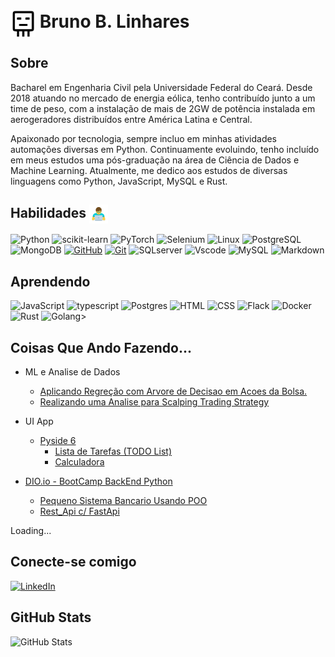 <h1>
    <a href="https://www.linkedin.com/in/bblinhares/">
     <img align="center" width="40px" src="https://github.com/blinhares/blinhares/blob/main/ico/ghast.png"></a>
    <span> Bruno B. Linhares</span>
</h1>

## Sobre

Bacharel em Engenharia Civil pela Universidade Federal do Ceará. Desde 2018 atuando no mercado de energia eólica, tenho contribuído junto a um time de peso, com a instalação de mais de 2GW de potência instalada em aerogeradores distribuídos entre América Latina e Central.

Apaixonado por tecnologia, sempre incluo em minhas atividades automações diversas em Python. Continuamente evoluindo, tenho incluído em meus estudos uma pós-graduação na área de Ciência de Dados e Machine Learning. Atualmente, me dedico aos estudos de diversas linguagens como Python, JavaScript, MySQL e Rust.

## Habilidades <img src="https://raw.githubusercontent.com/arthurgalanti/arthurgalanti/main/assets/man-technologist.gif" width="30" style="vertical-align: middle;">

![Python](https://img.shields.io/badge/PYTHON-000?style=for-the-badge&logo=python&logoColor=)
![scikit-learn](https://img.shields.io/badge/scikit--learn-%23F7931E.svg?style=for-the-badge&logo=scikit-learn&logoColor=white)
![PyTorch](https://img.shields.io/badge/PyTorch-%23EE4C2C.svg?style=for-the-badge&logo=PyTorch&logoColor=white) 
![Selenium](https://img.shields.io/badge/-selenium-%43B02A?style=for-the-badge&logo=selenium&logoColor=white) 
![Linux](https://img.shields.io/badge/Linux-FCC624?style=for-the-badge&logo=linux&logoColor=black) 
![PostgreSQL](https://img.shields.io/badge/PostgreSQL-316192?style=for-the-badge&logo=postgresql&logoColor=white) 
![MongoDB](https://img.shields.io/badge/MongoDB-4EA94B?style=for-the-badge&logo=mongodb&logoColor=white)
[![GitHub](https://img.shields.io/badge/GitHub-000?style=for-the-badge&logo=github&logoColor=4B0082)](https://docs.github.com/)
[![Git](https://img.shields.io/badge/Git-000?style=for-the-badge&logo=git&logoColor=FF00F6)](https://git-scm.com/doc) 
![SQLserver](https://img.shields.io/badge/SQL-000?style=for-the-badge&logo=SQLserver&logoColor=)
![Vscode](https://img.shields.io/badge/Vscode-007ACC?style=for-the-badge&logo=visual-studio-code&logoColor=white)
![MySQL](https://img.shields.io/badge/MySQL-00000F?style=for-the-badge&logo=mysql&logoColor=white) 
![Markdown](https://img.shields.io/badge/Markdown-000?style=for-the-badge&logo=markdown)

## Aprendendo

![JavaScript](https://img.shields.io/badge/JavaScript-%23EFD81D?style=flat-square&labelColor=%23414141&logo=javascript&logoColor=white)
![typescript](https://img.shields.io/badge/TYPESCRIPT-000?style=for-the-badge&logo=typescript)
![Postgres](https://img.shields.io/badge/PostgreSQL-%23316192.svg?style=flat-square&labelColor=%23414141&logo=postgresql&logoColor=white)
![HTML](https://img.shields.io/badge/HTML-000?style=for-the-badge&logo=html5&logoColor=30A3DC)
![CSS](https://img.shields.io/badge/CSS-000?style=for-the-badge&logo=CSS3)
![Flack](https://img.shields.io/badge/Flask-000000?style=for-the-badge&logo=flask&logoColor=white)
![Docker](https://img.shields.io/badge/docker-%230db7ed.svg?style=for-the-badge&logo=docker&logoColor=white)
![Rust](https://img.shields.io/badge/rust-%23000000.svg?style=for-the-badge&logo=rust&logoColor=white)
![Golang](https://img.shields.io/badge/Go-00ADD8?style=for-the-badge&logo=go&logoColor=white)>


## Coisas Que Ando Fazendo...

- ML e Analise de Dados
    - [Aplicando Regreção com Arvore de Decisao em Acoes da Bolsa.](https://github.com/blinhares/ML_RegreArvoreDecisao_Acoes)
    - [Realizando uma Analise para Scalping Trading Strategy](https://github.com/blinhares/Scalping_Trading_Strategy_Python)
      
- UI App
    - [Pyside 6](https://wiki.qt.io/Qt_for_Python)
        - [Lista de Tarefas (TODO List)](https://github.com/blinhares/PySide6-Todo_List)
        - [Calculadora](https://github.com/blinhares/PYSIDE-CALCULATOR)
  
- [DIO.io - BootCamp BackEnd Python](https://github.com/blinhares/dio_python_ai_backend_developer)
    - [Pequeno Sistema Bancario Usando POO](https://github.com/blinhares/dio_python_ai_backend_developer/tree/main/3_OrientacaoObjetos_e_BoasPraticas/desafio_sistema_bancario_06_log)
    - [Rest_Api c/ FastApi](https://github.com/blinhares/dio_python_ai_backend_developer/tree/main/5_Explorando_FastAPI)
    
Loading...  

## Conecte-se comigo
[![LinkedIn](https://img.shields.io/badge/LinkedIn-f8f8f2?style=for-the-badge&logo=linkedin&logoColor=0E76A8)](https://www.linkedin.com/in/bblinhares/) 

## GitHub Stats

![GitHub Stats](https://github-readme-stats.vercel.app/api?username=Yphurita&show_icons=true&hide=contribs,prs&cache_seconds=86400&theme=aura)
